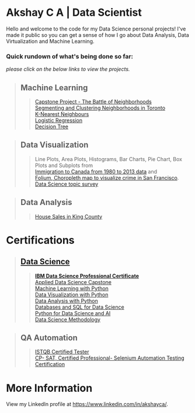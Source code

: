 Akshay C A | Data Scientist
==========================

Hello and welcome to the code for my Data Science personal projects! I've made it public so you can get a sense of how I go about Data Analysis, Data Virtualization and Machine Learning.

### Quick rundown of what's being done so far:<br>
_please click on the below links to view the projects._

>## **Machine Learning**
>>[Capstone Project - The Battle of Neighborhoods](https://github.com/akshayca/personal-portfolio/blob/master/Machine%20Learning%20Projects/Clustering/Capstone%20Project%20-%20The%20Battle%20of%20Neighborhoods/The%20Battle%20of%20Neighborhoods%20Code.pdf)<br>
>>[Segmenting and Clustering Neighborhoods in Toronto](https://github.com/akshayca/personal-portfolio/blob/master/Machine%20Learning%20Projects/Clustering/Segmenting%20and%20Clustering%20Neighborhoods%20in%20Toronto/Segmenting%20and%20Clustering%20Neighborhoods%20in%20Toronto.pdf)<br>
>>[K-Nearest Neighbours](https://github.com/akshayca/personal-portfolio/blob/master/Machine%20Learning%20Projects/K-Nearest%20Neighbours/K-Nearest%20Neighbours.pdf)<br>
>>[Logistic Regression](https://github.com/akshayca/personal-portfolio/blob/master/Machine%20Learning%20Projects/Logistic%20Regression/Logistic%20Regression.pdf)<br>
>>[Decision Tree](https://github.com/akshayca/personal-portfolio/blob/master/Machine%20Learning%20Projects/Decision%20Tress/Decision%20Tree.pdf)<br>

>## **Data Visualization**
>>Line Plots, Area Plots, Histograms, Bar Charts, Pie Chart, Box Plots and Subplots from <br>
[Immigration to Canada from 1980 to 2013 data](https://github.com/akshayca/personal-portfolio/blob/master/Data%20Visualization/Immigration%20to%20Canada%20from%201980%20to%202013.pdf) and <br>
>>[Folium, Choropleth map to visualize crime in San Francisco](https://github.com/akshayca/personal-portfolio/blob/master/Data%20Visualization/Choropleth%20map%20to%20visualize%20crime%20in%20San%20Francisco.pdf). 
>>[Data Science topic survey](https://github.com/akshayca/personal-portfolio/blob/master/Data%20Visualization/Data%20Science%20topic%20survey/Data%20Science%20topic%20survey.pdf)

>## **Data Analysis**
>>[House Sales in King County](https://github.com/akshayca/personal-portfolio/blob/master/Data%20Analysis%20Projects/House%20Sales%20in%20King%20County/House%20Sales%20in%20King%20County.pdf)<br>


Certifications
==========================
>## **[Data Science](https://www.coursera.org/account/accomplishments/specialization/certificate/EB2ELV6HDG4B?utm_medium=certificate&utm_source=link&utm_campaign=copybutton_certificate)**
>> **[IBM Data Science Professional Certificate](https://www.coursera.org/account/accomplishments/specialization/certificate/EB2ELV6HDG4B?utm_medium=certificate&utm_source=link&utm_campaign=copybutton_certificate)**<br>
>> [Applied Data Science Capstone](https://www.coursera.org/account/accomplishments/certificate/KBT8YSMLS62W?utm_medium=certificate&utm_source=link&utm_campaign=copybutton_certificate )<br>
>> [Machine Learning with Python](https://www.coursera.org/account/accomplishments/certificate/JWRPGV2KDUMY?utm_medium=certificate&utm_source=link&utm_campaign=copybutton_certificate)<br>
>> [Data Visualization with Python](https://www.coursera.org/account/accomplishments/certificate/FAL47PSEFY5Y?utm_medium=certificate&utm_source=link&utm_campaign=copybutton_certificate )<br>
>> [Data Analysis with Python](https://www.coursera.org/account/accomplishments/certificate/4HXHBEYPPYMJ?utm_medium=certificate&utm_source=link&utm_campaign=copybutton_certificate )<br>
>> [Databases and SQL for Data Science](https://www.coursera.org/account/accomplishments/certificate/QRZH6JCTYCRT?utm_medium=certificate&utm_source=link&utm_campaign=copybutton_certificate )<br>
>> [Python for Data Science and AI](https://www.coursera.org/account/accomplishments/certificate/MTJDHZPDKLUX?utm_medium=certificate&utm_source=link&utm_campaign=copybutton_certificate )<br>
>> [Data Science Methodology](https://www.coursera.org/account/accomplishments/certificate/P86BFDX3TLMV?utm_medium=certificate&utm_source=link&utm_campaign=copybutton_certificate )<br>

>## **QA Automation**
>> [ISTQB Certified Tester](https://drive.google.com/file/d/1P2yNF890gdvR7OwyvOttJ4YtFUrTGqtj/view )<br>
>> [CP- SAT, Certified Professional- Selenium Automation Testing Certification](https://drive.google.com/file/d/11viZeAFqNWB0mT9Y_Ju7oaS0CWCb_kFI/view )<br>

More Information
==========================
View my LinkedIn profile at https://www.linkedin.com/in/akshayca/.
